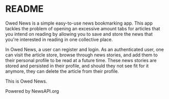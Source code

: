 # README
Owed News is a simple easy-to-use news bookmarking app. This app tackles the problem of opening an excessive amount tabs for articles that you intend on reading by allowing you to save and store the news that you're interested in reading in one collective place.  

In Owed News, a user can register and login. As an authenticated user, one can visit the article store, browse through news stories, and add them to their personal profile to be read at a future time. These news stories are stored and persisted in their profile, and should they not see fit for it anymore, they can delete the article from their profile.

This is Owed News. 

Powered by NewsAPI.org
